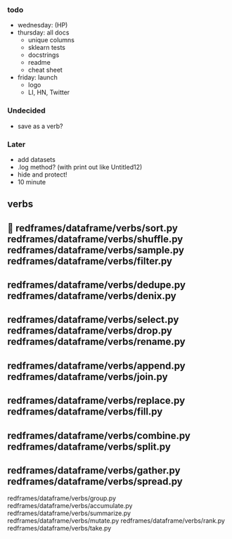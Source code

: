 ### todo

- wednesday: (HP)
- thursday: all docs
    - unique columns
    - sklearn tests
    - docstrings
    - readme
    - cheat sheet
- friday: launch
    - logo
    - LI, HN, Twitter

### Undecided

- save as a verb?

### Later

- add datasets
- .log method? (with print out like Untitled12)
- hide and protect!
- 10 minute 

## verbs

📝 redframes/dataframe/verbs/sort.py
redframes/dataframe/verbs/shuffle.py
redframes/dataframe/verbs/sample.py
redframes/dataframe/verbs/filter.py
---
redframes/dataframe/verbs/dedupe.py
redframes/dataframe/verbs/denix.py
---
redframes/dataframe/verbs/select.py
redframes/dataframe/verbs/drop.py
redframes/dataframe/verbs/rename.py
---
redframes/dataframe/verbs/append.py
redframes/dataframe/verbs/join.py
---
redframes/dataframe/verbs/replace.py
redframes/dataframe/verbs/fill.py
---
redframes/dataframe/verbs/combine.py
redframes/dataframe/verbs/split.py
---
redframes/dataframe/verbs/gather.py
redframes/dataframe/verbs/spread.py
---
redframes/dataframe/verbs/group.py
redframes/dataframe/verbs/accumulate.py
redframes/dataframe/verbs/summarize.py
redframes/dataframe/verbs/mutate.py
redframes/dataframe/verbs/rank.py
redframes/dataframe/verbs/take.py
